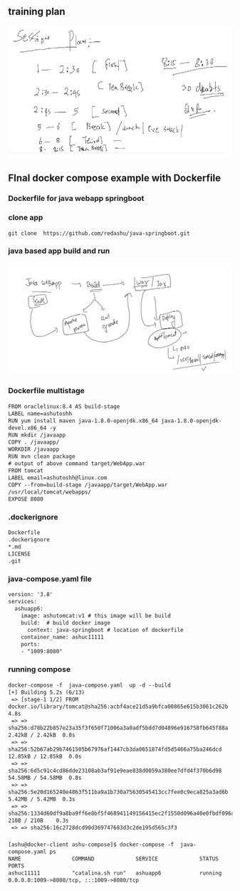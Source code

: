 ## training plan 

<img src="plan.png">

## FInal docker compose example with Dockerfile 

### Dockerfile for java webapp springboot 

### clone app 

```
git clone  https://github.com/redashu/java-springboot.git
```

### java based app build and run 

<img src="appb.png">

### Dockerfile multistage 

```
FROM oraclelinux:8.4 AS build-stage
LABEL name=ashutoshh
RUN yum install maven java-1.8.0-openjdk.x86_64 java-1.8.0-openjdk-devel.x86_64 -y
RUN mkdir /javaapp
COPY . /javaapp/
WORKDIR /javaapp
RUN mvn clean package
# output of above command target/WebApp.war 
FROM tomcat 
LABEL email=ashutoshh@linux.com 
COPY --from=build-stage /javaapp/target/WebApp.war /usr/local/tomcat/webapps/ 
EXPOSE 8080 

```

### .dockerignore

```
Dockerfile
.dockerignore
*.md
LICENSE
.git
```

### java-compose.yaml file 

```
version: '3.8'
services:
  ashuapp6:
    image: ashutomcat:v1 # this image will be build  
    build:  # build docker image 
      context: java-springboot # location of dockerfile 
    container_name: ashuc11111
    ports:
    - "1009:8080"
```

### running compose 

```
docker-compose -f  java-compose.yaml  up -d --build 
[+] Building 5.2s (6/13)                                                                           
 => [stage-1 1/2] FROM docker.io/library/tomcat@sha256:acbf4ace21d5a9bfca00865e615b3061c262b  4.8s
 => => sha256:d78b22b857e23a35f3f650f71006a3a0adf5bdd7d04896e916758fb645f88a 2.42kB / 2.42kB  0.0s
 => => sha256:52b67ab29b7461505b67976af1447cb3da0651874fd5d5466a75ba246dcd 12.85kB / 12.85kB  0.0s
 => => sha256:6d5c91c4cd86dde23108ab3af91e9eae838d0059a380ee7dfd4f370b6d98 54.58MB / 54.58MB  0.8s
 => => sha256:5e20d165240e4863f511ba9a1b730a75630545413cc7fee0c9eca825a3ad6b 5.42MB / 5.42MB  0.3s
 => => sha256:1334d60df9a8ba9ff6e8bf5f468941149156415ec2f1550d096a40e0fbdf096a 210B / 210B    0.3s
 => => sha256:16c2728dcd90d369747683d3c2de195d565c3f3
```

### 

```
[ashu@docker-client ashu-compose]$ docker-compose -f  java-compose.yaml ps
NAME                COMMAND             SERVICE             STATUS              PORTS
ashuc11111          "catalina.sh run"   ashuapp6            running             0.0.0.0:1009->8080/tcp, :::1009->8080/tcp
```



